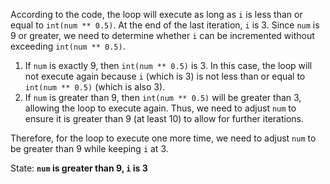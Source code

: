 According to the code, the loop will execute as long as `i` is less than or equal to `int(num ** 0.5)`. At the end of the last iteration, `i` is 3. Since `num` is 9 or greater, we need to determine whether `i` can be incremented without exceeding `int(num ** 0.5)`.

1. If `num` is exactly 9, then `int(num ** 0.5)` is 3. In this case, the loop will not execute again because `i` (which is 3) is not less than or equal to `int(num ** 0.5)` (which is also 3).
2. If `num` is greater than 9, then `int(num ** 0.5)` will be greater than 3, allowing the loop to execute again. Thus, we need to adjust `num` to ensure it is greater than 9 (at least 10) to allow for further iterations.

Therefore, for the loop to execute one more time, we need to adjust `num` to be greater than 9 while keeping `i` at 3.

State: **`num` is greater than 9, `i` is 3**